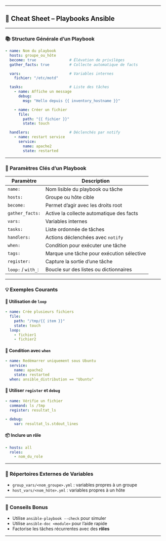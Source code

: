 
---

## 🧾 **Cheat Sheet – Playbooks Ansible**

---

### 📚 **Structure Générale d’un Playbook**
```yaml
- name: Nom du playbook
  hosts: groupe_ou_hôte
  become: true               # Élévation de privilèges
  gather_facts: true         # Collecte automatique de facts

  vars:                      # Variables internes
    fichier: "/etc/motd"

  tasks:                     # Liste des tâches
    - name: Affiche un message
      debug:
        msg: "Hello depuis {{ inventory_hostname }}"

    - name: Créer un fichier
      file:
        path: "{{ fichier }}"
        state: touch

  handlers:                  # Déclenchés par notify
    - name: restart service
      service:
        name: apache2
        state: restarted
```

---

### 🔑 **Paramètres Clés d’un Playbook**

| Paramètre         | Description |
|------------------|-------------|
| `name:`          | Nom lisible du playbook ou tâche |
| `hosts:`         | Groupe ou hôte cible |
| `become:`        | Permet d’agir avec les droits root |
| `gather_facts:`  | Active la collecte automatique des facts |
| `vars:`          | Variables internes |
| `tasks:`         | Liste ordonnée de tâches |
| `handlers:`      | Actions déclenchées avec `notify` |
| `when:`          | Condition pour exécuter une tâche |
| `tags:`          | Marque une tâche pour exécution sélective |
| `register:`      | Capture la sortie d’une tâche |
| `loop:` / `with_`:| Boucle sur des listes ou dictionnaires |

---

### 💡 **Exemples Courants**

#### 🔁 Utilisation de `loop`
```yaml
- name: Crée plusieurs fichiers
  file:
    path: "/tmp/{{ item }}"
    state: touch
  loop:
    - fichier1
    - fichier2
```

#### 🎯 Condition avec `when`
```yaml
- name: Redémarrer uniquement sous Ubuntu
  service:
    name: apache2
    state: restarted
  when: ansible_distribution == "Ubuntu"
```

#### 🧠 Utiliser `register` et `debug`
```yaml
- name: Vérifie un fichier
  command: ls /tmp
  register: resultat_ls

- debug:
    var: resultat_ls.stdout_lines
```

#### 📦 Inclure un rôle
```yaml
- hosts: all
  roles:
    - nom_du_role
```

---

### 📁 **Répertoires Externes de Variables**

- `group_vars/<nom_groupe>.yml` : variables propres à un groupe
- `host_vars/<nom_hôte>.yml` : variables propres à un hôte

---

### 🧪 **Conseils Bonus**

- Utilise `ansible-playbook --check` pour simuler
- Utilise `ansible-doc <module>` pour l’aide rapide
- Factorise les tâches récurrentes avec des **rôles**

---

